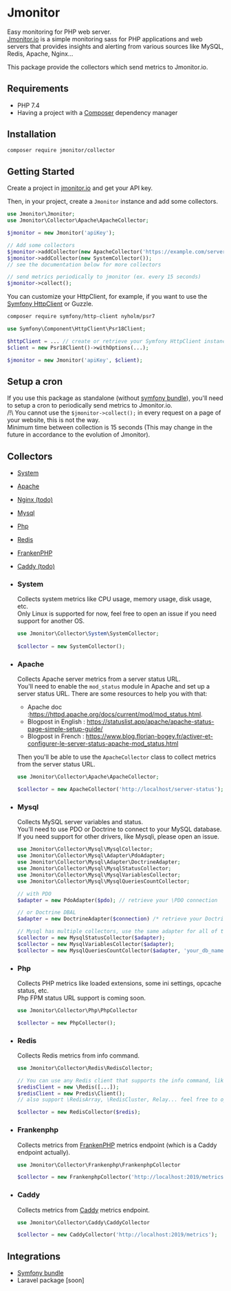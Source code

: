 Jmonitor
=========

Easy monitoring for PHP web server.  
[Jmonitor.io](https://jmonitor.io) is a simple monitoring sass for PHP applications and web servers that provides insights and alerting from various sources like MySQL, Redis, Apache, Nginx...

This package provide the collectors which send metrics to Jmonitor.io.

## Requirements
- PHP 7.4
- Having a project with a [Composer](https://getcomposer.org/) dependency manager

## Installation

```bash
composer require jmonitor/collector
```

Getting Started
---------------
Create a project in [jmonitor.io](https://jmonitor.io) and get your API key.

Then, in your project, create a `Jmonitor` instance and add some collectors.

```php
use Jmonitor\Jmonitor;
use Jmonitor\Collector\Apache\ApacheCollector;

$jmonitor = new Jmonitor('apiKey');

// Add some collectors 
$jmonitor->addCollector(new ApacheCollector('https://example.com/server-status'));
$jmonitor->addCollector(new SystemCollector());
// see the documentation below for more collectors

// send metrics periodically to jmonitor (ex. every 15 seconds)
$jmonitor->collect();
```

You can customize your HttpClient, for example, if you want to use the [Symfony HttpClient](https://symfony.com/doc/current/http_client.html#psr-18-and-psr-17) or Guzzle.

```bash
composer require symfony/http-client nyholm/psr7
```

```php
use Symfony\Component\HttpClient\Psr18Client;

$httpClient = ... // create or retrieve your Symfony HttpClient instance
$client = new Psr18Client()->withOptions(...);

$jmonitor = new Jmonitor('apiKey', $client);
```

Setup a cron
-----------
If you use this package as standalone (without [symfony bundle](https://github.com/jmonitor/jmonitor-bundle)), you'll need to setup a cron to periodically send metrics to Jmonitor.io.  
/!\ You cannot use the `$jmonitor->collect();` in every request on a page of your website, this is not the way.  
Minimum time between collection is 15 seconds (This may change in the future in accordance to the evolution of Jmonitor).

Collectors
-----------

- [System](#system)
- [Apache](#apache)
- [Nginx (todo)](#nginx)
- [Mysql](#mysql)
- [Php](#php)
- [Redis](#redis)
- [FrankenPHP](#frankenphp)
- [Caddy (todo)](#caddy)

- ### System <a name="system"></a>
  Collects system metrics like CPU usage, memory usage, disk usage, etc.  
  Only Linux is supported for now, feel free to open an issue if you need support for another OS.

  ```php
  use Jmonitor\Collector\System\SystemCollector;
    
  $collector = new SystemCollector();
  ```

- ### Apache <a name="apache"></a> 
  Collects Apache server metrics from a server status URL.  
  You'll need to enable the `mod_status` module in Apache and set up a server status URL.
  There are some resources to help you with that:
  - Apache doc :https://httpd.apache.org/docs/current/mod/mod_status.html.
  - Blogpost in English : https://statuslist.app/apache/apache-status-page-simple-setup-guide/
  - Blogpost in French : https://www.blog.florian-bogey.fr/activer-et-configurer-le-server-status-apache-mod_status.html  

  Then you'll be able to use the `ApacheCollector` class to collect metrics from the server status URL.

  ```php
  use Jmonitor\Collector\Apache\ApacheCollector;
  
  $collector = new ApacheCollector('http://localhost/server-status');
  ```

- ### Mysql <a name="mysql"></a>
    Collects MySQL server variables and status.  
    You'll need to use PDO or Doctrine to connect to your MySQL database. If you need support for other drivers, like Mysqli, please open an issue.
    
  ```php
  use Jmonitor\Collector\Mysql\MysqlCollector;
  use Jmonitor\Collector\Mysql\Adapter\PdoAdapter;
  use Jmonitor\Collector\Mysql\Adapter\DoctrineAdapter;
  use Jmonitor\Collector\Mysql\MysqlStatusCollector;
  use Jmonitor\Collector\Mysql\MysqlVariablesCollector;
  use Jmonitor\Collector\Mysql\MysqlQueriesCountCollector;
  
  // with PDO
  $adapter = new PdoAdapter($pdo); // retrieve your \PDO connection
  
  // or Doctrine DBAL
  $adapter = new DoctrineAdapter($connection) /* retrieve your Doctrine\DBAL\Connection connection*/ );
  
  // Mysql has multiple collectors, use the same adapter for all of them
  $collector = new MysqlStatusCollector($adapter);
  $collector = new MysqlVariablesCollector($adapter);
  $collector = new MysqlQueriesCountCollector($adapter, 'your_db_name');
  ```

- ### Php <a name="php"></a>
  Collects PHP metrics like loaded extensions, some ini settings, opcache status, etc.  
  Php FPM status URL support is coming soon.

  ```php
  use Jmonitor\Collector\Php\PhpCollector
  
  $collector = new PhpCollector();
  ```

- ### Redis <a name="redis"></a>
  Collects Redis metrics from info command.
  
  ```php
  use Jmonitor\Collector\Redis\RedisCollector;
  
  // You can use any Redis client that supports the info command, like Predis or PhpRedis.
  $redisClient = new \Redis([...]);
  $redisClient = new Predis\Client();
  // also support \RedisArray, \RedisCluster, Relay... feel free to open an issue if you need support for another client.
  
  $collector = new RedisCollector($redis);
  ```

- ### Frankenphp <a name="frankenphp"></a>
  Collects metrics from [FrankenPHP](https://frankenphp.dev/docs/metrics/) metrics endpoint (which is a Caddy endpoint actually).

  ```php
  use Jmonitor\Collector\Frankenphp\FrankenphpCollector
  
  $collector = new FrankenphpCollector('http://localhost:2019/metrics');
  ```

- ### Caddy <a name="caddy"></a>
  Collects metrics from [Caddy](https://caddyserver.com/docs/metrics) metrics endpoint.

  ```php
  use Jmonitor\Collector\Caddy\CaddyCollector
  
  $collector = new CaddyCollector('http://localhost:2019/metrics');
  ```

Integrations
------------
- [Symfony bundle](https://github.com/jmonitor/jmonitor-bundle)
- Laravel package [soon]
